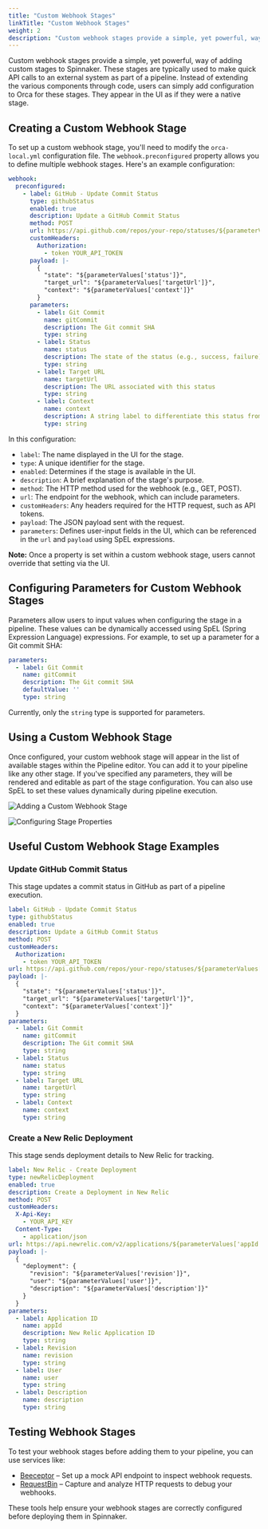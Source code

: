 ```yaml
---
title: "Custom Webhook Stages"
linkTitle: "Custom Webhook Stages"
weight: 2
description: "Custom webhook stages provide a simple, yet powerful, way of adding custom stages to Spinnaker."
---
```


Custom webhook stages provide a simple, yet powerful, way of adding custom stages to Spinnaker. These stages are typically used to make quick API calls to an external system as part of a pipeline. Instead of extending the various components through code, users can simply add configuration to Orca for these stages. They appear in the UI as if they were a native stage.


## Creating a Custom Webhook Stage

To set up a custom webhook stage, you'll need to modify the `orca-local.yml` configuration file. The `webhook.preconfigured` property allows you to define multiple webhook stages. Here's an example configuration:

```yaml
webhook:
  preconfigured:
    - label: GitHub - Update Commit Status
      type: githubStatus
      enabled: true
      description: Update a GitHub Commit Status
      method: POST
      url: https://api.github.com/repos/your-repo/statuses/${parameterValues['gitCommit']}
      customHeaders:
        Authorization:
          - token YOUR_API_TOKEN
      payload: |-
        {
          "state": "${parameterValues['status']}",
          "target_url": "${parameterValues['targetUrl']}",
          "context": "${parameterValues['context']}"
        }
      parameters:
        - label: Git Commit
          name: gitCommit
          description: The Git commit SHA
          type: string
        - label: Status
          name: status
          description: The state of the status (e.g., success, failure)
          type: string
        - label: Target URL
          name: targetUrl
          description: The URL associated with this status
          type: string
        - label: Context
          name: context
          description: A string label to differentiate this status from others
          type: string
```

In this configuration:

- `label`: The name displayed in the UI for the stage.
- `type`: A unique identifier for the stage.
- `enabled`: Determines if the stage is available in the UI.
- `description`: A brief explanation of the stage's purpose.
- `method`: The HTTP method used for the webhook (e.g., GET, POST).
- `url`: The endpoint for the webhook, which can include parameters.
- `customHeaders`: Any headers required for the HTTP request, such as API tokens.
- `payload`: The JSON payload sent with the request.
- `parameters`: Defines user-input fields in the UI, which can be referenced in the `url` and `payload` using SpEL expressions.

**Note:** Once a property is set within a custom webhook stage, users cannot override that setting via the UI.

## Configuring Parameters for Custom Webhook Stages

Parameters allow users to input values when configuring the stage in a pipeline. These values can be dynamically accessed using SpEL (Spring Expression Language) expressions. For example, to set up a parameter for a Git commit SHA:

```yaml
parameters:
  - label: Git Commit
    name: gitCommit
    description: The Git commit SHA
    defaultValue: ''
    type: string
```

Currently, only the `string` type is supported for parameters.

## Using a Custom Webhook Stage

Once configured, your custom webhook stage will appear in the list of available stages within the Pipeline editor. You can add it to your pipeline like any other stage. If you've specified any parameters, they will be rendered and editable as part of the stage configuration. You can also use SpEL to set these values dynamically during pipeline execution.

![Adding a Custom Webhook Stage](add_stage.png)

![Configuring Stage Properties](stage_props.png)

## Useful Custom Webhook Stage Examples

### Update GitHub Commit Status

This stage updates a commit status in GitHub as part of a pipeline execution.

```yaml
label: GitHub - Update Commit Status
type: githubStatus
enabled: true
description: Update a GitHub Commit Status
method: POST
customHeaders:
  Authorization:
    - token YOUR_API_TOKEN
url: https://api.github.com/repos/your-repo/statuses/${parameterValues['gitCommit']}
payload: |-
  {
    "state": "${parameterValues['status']}",
    "target_url": "${parameterValues['targetUrl']}",
    "context": "${parameterValues['context']}"
  }
parameters:
  - label: Git Commit
    name: gitCommit
    description: The Git commit SHA
    type: string
  - label: Status
    name: status
    type: string
  - label: Target URL
    name: targetUrl
    type: string
  - label: Context
    name: context
    type: string
```

### Create a New Relic Deployment

This stage sends deployment details to New Relic for tracking.

```yaml
label: New Relic - Create Deployment
type: newRelicDeployment
enabled: true
description: Create a Deployment in New Relic
method: POST
customHeaders:
  X-Api-Key:
    - YOUR_API_KEY
  Content-Type:
    - application/json
url: https://api.newrelic.com/v2/applications/${parameterValues['appId']}/deployments.json
payload: |-
  {
    "deployment": {
      "revision": "${parameterValues['revision']}",
      "user": "${parameterValues['user']}",
      "description": "${parameterValues['description']}"
    }
  }
parameters:
  - label: Application ID
    name: appId
    description: New Relic Application ID
    type: string
  - label: Revision
    name: revision
    type: string
  - label: User
    name: user
    type: string
  - label: Description
    name: description
    type: string
```

## Testing Webhook Stages

To test your webhook stages before adding them to your pipeline, you can use services like:

- [Beeceptor](https://beeceptor.com/) – Set up a mock API endpoint to inspect webhook requests.
- [RequestBin](https://pipedream.com/requestbin) – Capture and analyze HTTP requests to debug your webhooks.

These tools help ensure your webhook stages are correctly configured before deploying them in Spinnaker.
